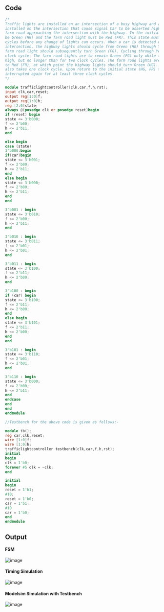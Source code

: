## Code
```Verilog
/*
Traffic lights are installed on an intersection of a busy highway and a local farm road. Detectors are
installed on the intersection that cause signal Car to be asserted high in the presence of a car on the
farm road approaching the intersection with the highway. In the initial state, the highway lights must
be Green (HG) and the farm road light must be Red (FR). This state must remain for at least three clock
cycles before any change of lights can occurs. When a car is detected on the farm road approaching the
intersection, the highway lights should cycle from Green (HG) through Yellow (HY) to Red (HR), and the
farm road light should subsequently turn Green (FG). Cycling through Yellow (HY) lights should take one
clock cycle. The farm road lights are to remain Green (FG) only while the detector's signal Car remains
high, but no longer than for two clock cycles. The farm road lights are then to cycle through Yellow (FY)
to Red (FR), at which point the highway lights should turn Green (HG). Cycling through farm road yellow (FY)
also takes one clock cycle. Upon return to the initial state (HG, FR) the highway lights are not to be
interrupted again for at least three clock cycles.
*/

module trafficlightcontroller(clk,car,f,h,rst);
input clk,car,reset;
output reg[1:0]f;
output reg[1:0]h;
reg [2:0]state;
always @(posedge clk or posedge reset)begin
if (reset) begin
state <= 3'b000;
f <= 2'b00;
h <= 2'b11;
end

else begin
case (state)
3'b000:begin
if(car)begin
state <= 3'b001;
f <= 2'b00;
h <= 2'b11;
end
else begin 
state <= 3'b000;
f <= 2'b00;
h <= 2'b11;
end
end

3'b001 : begin
state <= 3'b010;
f <= 2'b00;
h <= 2'b11;
end

3'b010 : begin
state <= 3'b011;
f <= 2'b01;
h <= 2'b01;
end

3'b011 : begin
state <= 3'b100;
f <= 2'b11;
h <= 2'b00;
end

3'b100 : begin
if (car) begin
state <= 3'b100;
f <= 2'b11;
h <= 2'b00;
end
else begin
state <= 3'b101;
f <= 2'b11;
h <= 2'b00;
end
end

3'b101 : begin
state <= 3'b110;
f <= 2'b01;
h <= 2'b01;
end

3'b110 : begin
state <= 3'b000;
f <= 2'b00;
h <= 2'b11;
end
endcase
end
end
endmodule

//Testbench for the above code is given as follows:-

module tb();
reg car,clk,reset;
wire [1:0]f;
wire [1:0]h;
trafficlightcontroller testbench(clk,car,f,h,rst);
initial 
begin
clk = 1'b0;
forever #5 clk = ~clk;
end

initial
begin
reset = 1'b1;
#10;
reset = 1'b0;
car = 1'b1;
#10
car = 1'b0;
end
endmodule
```

## Output
#### FSM
![image](https://github.com/userofmeet27/Verilog/assets/154442221/22b2108f-5988-4305-8e4f-af9d69c8a4df)
#### Timing Simulation
![image](https://github.com/userofmeet27/Verilog/assets/154442221/82d0fb28-7bad-4fa8-ac6e-16a274855862)
#### Modelsim Simulation with Testbench
![image](https://github.com/userofmeet27/Verilog/assets/154442221/025f1dc2-f196-4e2c-a026-84cff0b5b14b)
